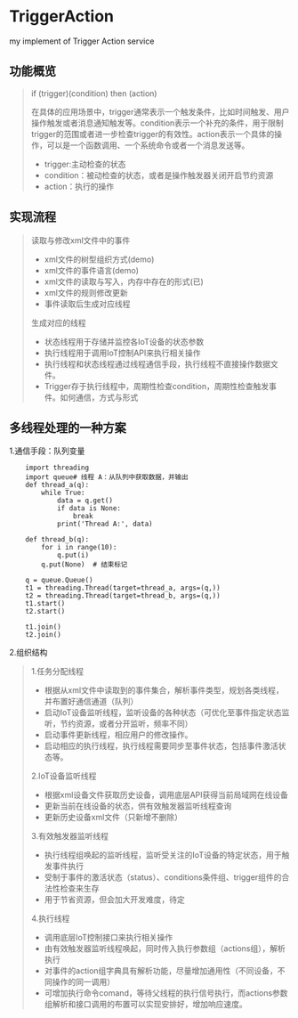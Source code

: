 # TriggerAction

my implement of Trigger Action service  

## 功能概览

> if (trigger)(condition)
> then (action)
>
> 在具体的应用场景中，trigger通常表示一个触发条件，比如时间触发、用户操作触发或者消息通知触发等。condition表示一个补充的条件，用于限制trigger的范围或者进一步检查trigger的有效性。action表示一个具体的操作，可以是一个函数调用、一个系统命令或者一个消息发送等。
>
> - trigger:主动检查的状态
> - condition：被动检查的状态，或者是操作触发器关闭开启节约资源
> - action：执行的操作

## 实现流程

> 读取与修改xml文件中的事件
>
> - xml文件的树型组织方式(demo)
> - xml文件的事件语言(demo)
> - xml文件的读取与写入，内存中存在的形式(已)
> - xml文件的规则修改更新
> - 事件读取后生成对应线程
>
> 生成对应的线程
>
> - 状态线程用于存储并监控各IoT设备的状态参数
> - 执行线程用于调用IoT控制API来执行相关操作
> - 执行线程和状态线程通过线程通信手段，执行线程不直接操作数据文件。
> - Trigger存于执行线程中，周期性检查condition，周期性检查触发事件。如何通信，方式与形式
>

## 多线程处理的一种方案

1.通信手段：队列变量

        import threading
        import queue# 线程 A：从队列中获取数据，并输出
        def thread_a(q):
            while True:
                data = q.get()
                if data is None:
                    break
                print('Thread A:', data)

        def thread_b(q):
            for i in range(10):
                q.put(i)
            q.put(None)  # 结束标记

        q = queue.Queue()
        t1 = threading.Thread(target=thread_a, args=(q,))
        t2 = threading.Thread(target=thread_b, args=(q,))
        t1.start()
        t2.start()

        t1.join()
        t2.join()
2.组织结构
>
> 1.任务分配线程
>
> - 根据从xml文件中读取到的事件集合，解析事件类型，规划各类线程，并布置好通信通道（队列）
> - 启动IoT设备监听线程，监听设备的各种状态（可优化至事件指定状态监听，节约资源，或者分开监听，频率不同）
> - 启动事件更新线程，相应用户的修改操作。
> - 启动相应的执行线程，执行线程需要同步至事件状态，包括事件激活状态等。
>
> 2.IoT设备监听线程
>
> - 根据xml设备文件获取历史设备，调用底层API获得当前局域网在线设备
> - 更新当前在线设备的状态，供有效触发器监听线程查询
> - 更新历史设备xml文件（只新增不删除）
>
> 3.有效触发器监听线程
>
> - 执行线程组唤起的监听线程，监听受关注的IoT设备的特定状态，用于触发事件执行
> - 受制于事件的激活状态（status）、conditions条件组、trigger组件的合法性检查来生存
> - 用于节省资源，但会加大开发难度，待定
>
> 4.执行线程
>
> - 调用底层IoT控制接口来执行相关操作
> - 由有效触发器监听线程唤起，同时传入执行参数组（actions组），解析执行
> - 对事件的action组字典具有解析功能，尽量增加通用性（不同设备，不同操作的同一调用）
> - 可增加执行命令comand，等待父线程的执行信号执行，而actions参数组解析和接口调用的布置可以实现安排好，增加响应速度。
